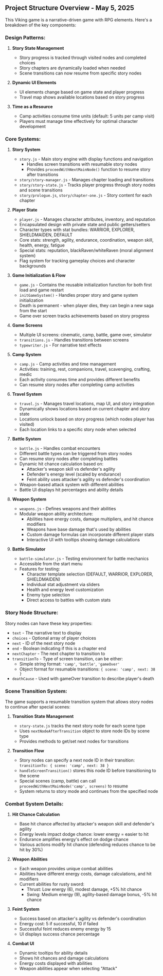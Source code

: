 ## Project Structure Overview - May 5, 2025

This Viking game is a narrative-driven game with RPG elements. Here's a breakdown of the key components:

### Design Patterns:

1. **Story State Management**
   - Story progress is tracked through visited nodes and completed choices
   - Story chapters are dynamically loaded when needed
   - Scene transitions can now resume from specific story nodes

2. **Dynamic UI Elements**
   - UI elements change based on game state and player progress
   - Travel map shows available locations based on story progress

3. **Time as a Resource**
   - Camp activities consume time units (default: 5 units per camp visit)
   - Players must manage time effectively for optimal character development

### Core Systems:

1. **Story System**
   - `story.js` - Main story engine with display functions and navigation
     - Handles screen transitions with resumable story nodes
     - Provides `proceedWithNextMainNode()` function to resume story after transitions
   - `story/story-manager.js` - Manages chapter loading and transitions
   - `story/story-state.js` - Tracks player progress through story nodes and scene transitions
   - `story/prologue.js`, `story/chapter-one.js` - Story content for each chapter

2. **Player State**
   - `player.js` - Manages character attributes, inventory, and reputation
   - Encapsulated design with private state and public getters/setters
   - Character types with stat bundles: WARRIOR, EXPLORER, SHIELDMAIDEN, DEFAULT
   - Core stats: strength, agility, endurance, coordination, weapon skill, health, energy, fatigue
   - Special stats: reputation, blackRaven/whiteRaven (moral alignment system)
   - Flag system for tracking gameplay choices and character backgrounds

3. **Game Initialization & Flow**
   - `game.js` - Contains the reusable initialization function for both first load and game restart
   - `initGameSystem()` - Handles proper story and game system initialization
   - Death is permanent - when player dies, they can begin a new saga from the start
   - Game over screen tracks achievements based on story progress

4. **Game Screens**
   - Multiple UI screens: cinematic, camp, battle, game over, simulator
   - `transitions.js` - Handles transitions between screens
   - `typewriter.js` - For narrative text effects

5. **Camp System**
   - `camp.js` - Camp activities and time management
   - Activities: training, rest, companions, travel, scavenging, crafting, medic
   - Each activity consumes time and provides different benefits
   - Can resume story nodes after completing camp activities

6. **Travel System**
   - `travel.js` - Manages travel locations, map UI, and story integration
   - Dynamically shows locations based on current chapter and story state
   - Locations unlock based on story progress (which nodes player has visited)
   - Each location links to a specific story node when selected

7. **Battle System**
   - `battle.js` - Handles combat encounters
   - Different battle types can be triggered from story nodes
   - Can resume story nodes after completing battles
   - Dynamic hit chance calculation based on:
     - Attacker's weapon skill vs defender's agility
     - Defender's energy level (scaled by endurance)
     - Feint ability uses attacker's agility vs defender's coordination
   - Weapon-based attack system with different abilities
   - Battle UI displays hit percentages and ability details

8. **Weapon System**
   - `weapons.js` - Defines weapons and their abilities
   - Modular weapon ability architecture:
     - Abilities have energy costs, damage multipliers, and hit chance modifiers
     - Weapons have base damage that's used by abilities
     - Custom damage formulas can incorporate different player stats
     - Interactive UI with tooltips showing damage calculations

9. **Battle Simulator**
   - `battle-simulator.js` - Testing environment for battle mechanics
   - Accessible from the start menu
   - Features for testing:
     - Character template selection (DEFAULT, WARRIOR, EXPLORER, SHIELDMAIDEN)
     - Individual stat adjustment via sliders
     - Health and energy level customization
     - Enemy type selection
     - Direct access to battles with custom stats

### Story Node Structure:

Story nodes can have these key properties:
- `text` - The narrative text to display
- `choices` - Optional array of player choices
- `next` - ID of the next story node
- `end` - Boolean indicating if this is a chapter end
- `nextChapter` - The next chapter to transition to
- `transitionTo` - Type of screen transition, can be either:
  - Simple string format: `'camp'`, `'battle'`, `'gameOver'`
  - Object format for resumable transitions: `{ scene: 'camp', next: 38 }`
- `deathCause` - Used with gameOver transition to describe player's death

### Scene Transition System:

The game supports a resumable transition system that allows story nodes to continue after special scenes:

1. **Transition State Management**
   - `story-state.js` tracks the next story node for each scene type
   - Uses `nextNodeAfterTransition` object to store node IDs by scene type
   - Provides methods to get/set next nodes for transitions

2. **Transition Flow**
   - Story nodes can specify a next node ID in their transition: `transitionTo: { scene: 'camp', next: 38 }`
   - `handleScreenTransition()` stores this node ID before transitioning to the scene
   - Special scenes (camp, battle) can call `proceedWithNextMainNode('camp', screens)` to resume
   - System returns to story mode and continues from the specified node

### Combat System Details:

1. **Hit Chance Calculation**
   - Base hit chance affected by attacker's weapon skill and defender's agility
   - Energy levels impact dodge chance: lower energy = easier to hit
   - Endurance amplifies energy's effect on dodge chance
   - Various actions modify hit chance (defending reduces chance to be hit by 30%)

2. **Weapon Abilities**
   - Each weapon provides unique combat abilities
   - Abilities have different energy costs, damage calculations, and hit modifiers
   - Current abilities for rusty sword:
     - Thrust: Low energy (6), modest damage, +5% hit chance
     - Swing: Medium energy (9), agility-based damage bonus, -5% hit chance
   
3. **Feint System**
   - Success based on attacker's agility vs defender's coordination
   - Energy cost: 5 if successful, 10 if failed
   - Successful feint reduces enemy energy by 15
   - UI displays success chance percentage

4. **Combat UI**
   - Dynamic tooltips for ability details
   - Shows hit chances and damage calculations
   - Energy costs displayed with abilities
   - Weapon abilities appear when selecting "Attack"
